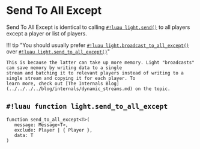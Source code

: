 # Send To All Except

Send To All Except is identical to calling [`#!luau light.send()`](./send.md) to all players except a player or
list of players.

!!! tip "You should usually prefer [`#!luau light.broadcast_to_all_except()`](./broadcast_to_all_except.md) over [`#!luau light.send_to_all_except()`](./send_to_all_except.md)"

    This is because the latter can take up more memory. Light "broadcasts" can save memory by writing data to a single
    stream and batching it to relevant players instead of writing to a single stream and copying it for each player. To
    learn more, check out [The Internals Blog](../../../../blog/internals/dynamic_streams.md) on the topic.

## `#!luau function light.send_to_all_except`

```luau title='<!-- b:server --> <!-- b:sync -->'
function send_to_all_except<T>(
   message: Message<T>,
   exclude: Player | { Player },
   data: T
)
```
